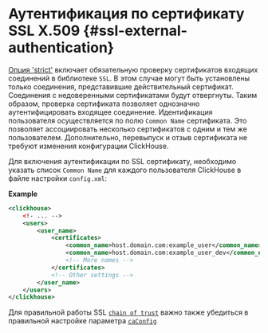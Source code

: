 # Аутентификация по сертификату SSL X.509  {#ssl-external-authentication}

[Опция 'strict'](../server-configuration-parameters/settings.md#server_configuration_parameters-openssl) включает обязательную проверку сертификатов входящих соединений в библиотеке `SSL`. В этом случае могут быть установлены только соединения, представившие действительный сертификат. Соединения с недоверенными сертификатами будут отвергнуты. Таким образом, проверка сертификата позволяет однозначно аутентифицировать входящее соединение. Идентификация пользователя осуществляется по полю `Common Name` сертификата. Это позволяет ассоциировать несколько сертификатов с одним и тем же пользователем. Дополнительно, перевыпуск и отзыв сертификата не требуют изменения конфигурации ClickHouse.

Для включения аутентификации по SSL сертификату, необходимо указать список `Common Name` для каждого пользователя ClickHouse в файле настройки `config.xml`:

**Example**
```xml
<clickhouse>
    <!- ... -->
    <users>
        <user_name>
            <certificates>
                <common_name>host.domain.com:example_user</common_name>
                <common_name>host.domain.com:example_user_dev</common_name>
                <!-- More names -->
            </certificates>
            <!-- Other settings -->
        </user_name>
    </users>
</clickhouse>
```

Для правильной работы SSL [`chain of trust`](https://en.wikipedia.org/wiki/Chain_of_trust) важно также убедиться в правильной настройке параметра [`caConfig`](../server-configuration-parameters/settings.md#server_configuration_parameters-openssl)
